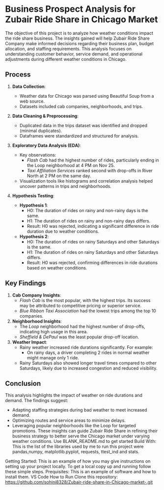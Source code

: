 # Business Prospect Analysis for Zubair Ride Share in Chicago Market

The objective of this project is to analyze how weather conditions impact the ride share business. The insights gained will help Zubair Ride Share Company make informed decisions regarding their business plan, budget allocation, and staffing requirements. This analysis focuses on understanding customer behavior, service demand, and operational adjustments during different weather conditions in Chicago.

## Process
1. **Data Collection**:
   - Weather data for Chicago was parsed using Beautiful Soup from a web source.
   - Datasets included cab companies, neighborhoods, and trips.

2. **Data Cleaning & Preprocessing**:
   - Duplicated data in the trips dataset was identified and dropped (minimal duplicates).
   - Dataframes were standardized and structured for analysis.

3. **Exploratory Data Analysis (EDA)**:
   - Key observations:
     - *Flash Cab* had the highest number of rides, particularly ending in the Loop neighborhood at 4 PM on Nov 25.
     - *Taxi Affiliation Services* ranked second with drop-offs in River North at 2 PM on the same day.
   - Visualization tools like histograms and correlation analysis helped uncover patterns in trips and neighborhoods.

4. **Hypothesis Testing**:
   - **Hypothesis 1**:
     - H0: The duration of rides on rainy and non-rainy days is the same.
     - H1: The duration of rides on rainy and non-rainy days differs.
     - Result: H0 was rejected, indicating a significant difference in ride duration due to weather conditions.
   - **Hypothesis 2**:
     - H0: The duration of rides on rainy Saturdays and other Saturdays is the same.
     - H1: The duration of rides on rainy Saturdays and other Saturdays differs.
     - Result: H0 was rejected, confirming differences in ride durations based on weather conditions.

## Key Findings
1. **Cab Company Insights**:
   - *Flash Cab* is the most popular, with the highest trips. Its success may be attributed to competitive pricing or superior service.
   - *Blue Ribbon Taxi Association* had the lowest trips among the top 10 companies.
2. **Neighborhood Insights**:
   - The *Loop* neighborhood had the highest number of drop-offs, indicating high usage in this area.
   - *Sheffield & DePaul* was the least popular drop-off location.
3. **Weather Impact**:
   - Rainy weather increased ride durations significantly. For example:
     - On rainy days, a driver completing 2 rides in normal weather might manage only 1 ride.
   - Rainy Saturdays also showed longer travel times compared to other Saturdays, likely due to increased congestion and reduced visibility.

## Conclusion
This analysis highlights the impact of weather on ride durations and demand. The findings suggest:
- Adapting staffing strategies during bad weather to meet increased demand.
- Optimizing routes and service areas to minimize delays.
- Leveraging popular neighborhoods like the Loop for targeted promotions.
These insights can guide Zubair Ride Share in refining their business strategy to better serve the Chicago market under varying weather conditions.
Use BLANK_README.md to get started Build With: This is the list of the libraries used by me to run this project were pandas,numpy, matplotlib.pyplot, requests, ttest_ind and stats.

Getting Started: This is an example of how you may give instructions on setting up your project locally. To get a local copy up and running follow these simple steps. Prequisites: This is an example of software and how to install them. VS Code How to Run Clone this repository: https://github.com/sohini8328/Zubair-ride-share-in-Chicago-market-.git 

